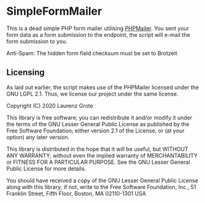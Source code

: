 # SimpleFormMailer

This is a dead simple PHP form mailer utilising [PHPMailer](https://github.com/PHPMailer/PHPMailer/blob/master/LICENSE).
You sent your form data as a form submission to the endpoint, the script will e-mail the form submission to you.

Anti-Spam: The hidden form field checksum must be set to Brotzeit

## Licensing

As laid out earlier, the script makes use of the PHPMailer licensed under the GNU LGPL 2.1.
Thus, we license our project under the same license.

Copyright (C) 2020 Laurenz Grote

This library is free software; you can redistribute it and/or
modify it under the terms of the GNU Lesser General Public
License as published by the Free Software Foundation; either
version 2.1 of the License, or (at your option) any later version.

This library is distributed in the hope that it will be useful,
but WITHOUT ANY WARRANTY; without even the implied warranty of
MERCHANTABILITY or FITNESS FOR A PARTICULAR PURPOSE.  See the GNU
Lesser General Public License for more details.

You should have received a copy of the GNU Lesser General Public
License along with this library; if not, write to the Free Software
Foundation, Inc., 51 Franklin Street, Fifth Floor, Boston, MA  02110-1301  USA
